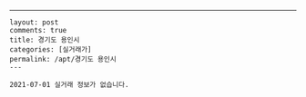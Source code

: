 ---
    layout: post
    comments: true
    title: 경기도 용인시
    categories: [실거래가]
    permalink: /apt/경기도 용인시
    ---

    2021-07-01 실거래 정보가 없습니다.

    